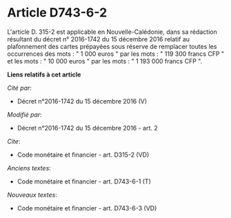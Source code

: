 # Article D743-6-2

L'article D. 315-2 est applicable en Nouvelle-Calédonie, dans sa rédaction résultant du décret n° 2016-1742 du 15 décembre
2016 relatif au plafonnement des cartes prépayées sous réserve de remplacer toutes les occurrences des mots : " 1 000 euros "
par les mots : " 119 300 francs CFP " et les mots : " 10 000 euros " par les mots : " 1 193 000 francs CFP ".

**Liens relatifs à cet article**

_Cité par_:

  - Décret n°2016-1742 du 15 décembre 2016 (V)

_Modifié par_:

  - Décret n°2016-1742 du 15 décembre 2016 - art. 2

_Cite_:

  - Code monétaire et financier - art. D315-2 (VD)

_Anciens textes_:

  - Code monétaire et financier - art. D743-6-1 (T)

_Nouveaux textes_:

  - Code monétaire et financier - art. D743-6-3 (VD)
